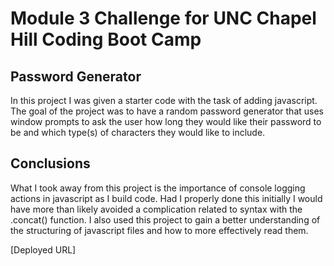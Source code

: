 # Module 3 Challenge for UNC Chapel Hill Coding Boot Camp

## Password Generator 

In this project I was given a starter code with the task of adding javascript.  The goal of the project was to have a random password generator that uses window 
prompts to ask the user how long they would like their password to be and which type(s) of characters they would like to include.

## Conclusions

What I took away from this project is the importance of console logging actions in javascript as I build code.  Had I properly done this initially I would have 
more than likely avoided a complication related to syntax with the .concat() function.  I also used this project to gain a better understanding of the structuring of javascript files and how to more effectively read them.

[Deployed URL]
